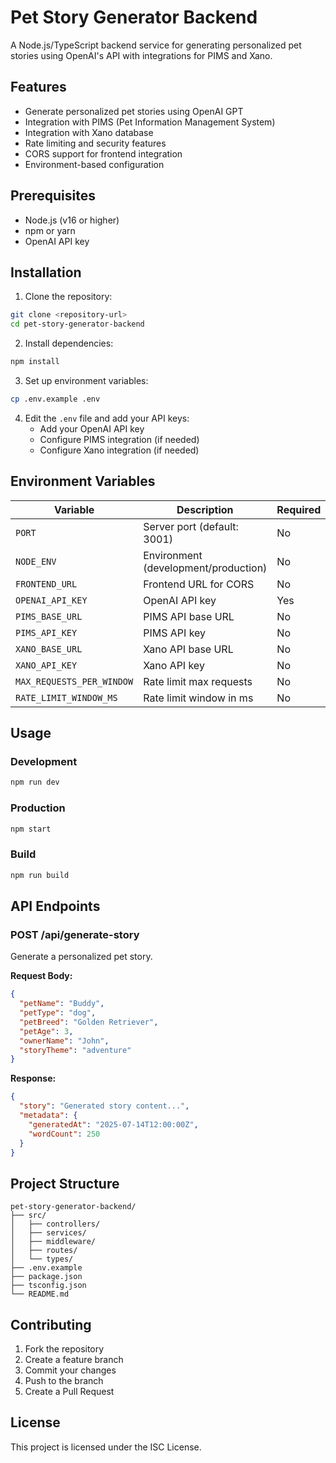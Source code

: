 # Pet Story Generator Backend

A Node.js/TypeScript backend service for generating personalized pet stories using OpenAI's API with integrations for PIMS and Xano.

## Features

- Generate personalized pet stories using OpenAI GPT
- Integration with PIMS (Pet Information Management System)
- Integration with Xano database
- Rate limiting and security features
- CORS support for frontend integration
- Environment-based configuration

## Prerequisites

- Node.js (v16 or higher)
- npm or yarn
- OpenAI API key

## Installation

1. Clone the repository:
```bash
git clone <repository-url>
cd pet-story-generator-backend
```

2. Install dependencies:
```bash
npm install
```

3. Set up environment variables:
```bash
cp .env.example .env
```

4. Edit the `.env` file and add your API keys:
   - Add your OpenAI API key
   - Configure PIMS integration (if needed)
   - Configure Xano integration (if needed)

## Environment Variables

| Variable | Description | Required |
|----------|-------------|----------|
| `PORT` | Server port (default: 3001) | No |
| `NODE_ENV` | Environment (development/production) | No |
| `FRONTEND_URL` | Frontend URL for CORS | No |
| `OPENAI_API_KEY` | OpenAI API key | Yes |
| `PIMS_BASE_URL` | PIMS API base URL | No |
| `PIMS_API_KEY` | PIMS API key | No |
| `XANO_BASE_URL` | Xano API base URL | No |
| `XANO_API_KEY` | Xano API key | No |
| `MAX_REQUESTS_PER_WINDOW` | Rate limit max requests | No |
| `RATE_LIMIT_WINDOW_MS` | Rate limit window in ms | No |

## Usage

### Development
```bash
npm run dev
```

### Production
```bash
npm start
```

### Build
```bash
npm run build
```

## API Endpoints

### POST /api/generate-story
Generate a personalized pet story.

**Request Body:**
```json
{
  "petName": "Buddy",
  "petType": "dog",
  "petBreed": "Golden Retriever",
  "petAge": 3,
  "ownerName": "John",
  "storyTheme": "adventure"
}
```

**Response:**
```json
{
  "story": "Generated story content...",
  "metadata": {
    "generatedAt": "2025-07-14T12:00:00Z",
    "wordCount": 250
  }
}
```

## Project Structure

```
pet-story-generator-backend/
├── src/
│   ├── controllers/
│   ├── services/
│   ├── middleware/
│   ├── routes/
│   └── types/
├── .env.example
├── package.json
├── tsconfig.json
└── README.md
```

## Contributing

1. Fork the repository
2. Create a feature branch
3. Commit your changes
4. Push to the branch
5. Create a Pull Request

## License

This project is licensed under the ISC License.

